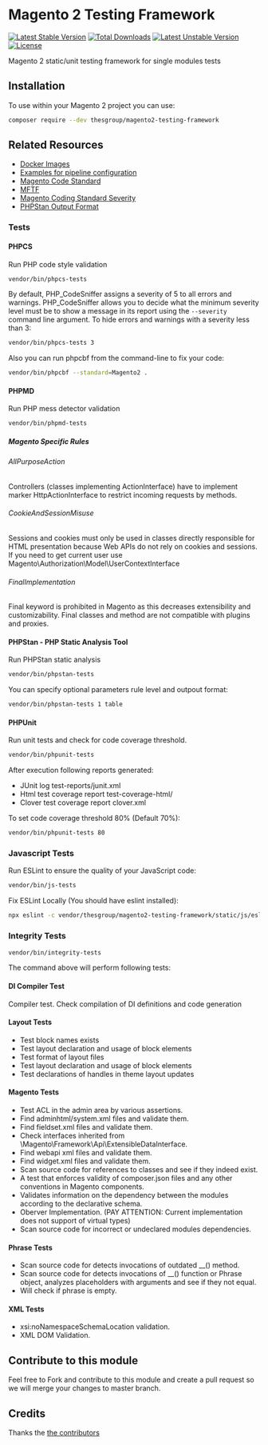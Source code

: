 # Magento 2 Testing Framework
[![Latest Stable Version](https://poser.pugx.org/thesgroup/magento2-testing-framework/v)](//packagist.org/packages/thesgroup/magento2-testing-framework) [![Total Downloads](https://poser.pugx.org/thesgroup/magento2-testing-framework/downloads)](//packagist.org/packages/thesgroup/magento2-testing-framework) [![Latest Unstable Version](https://poser.pugx.org/thesgroup/magento2-testing-framework/v/unstable)](//packagist.org/packages/thesgroup/magento2-testing-framework) [![License](https://poser.pugx.org/thesgroup/magento2-testing-framework/license)](//packagist.org/packages/thesgroup/magento2-testing-framework)

Magento 2 static/unit testing framework for single modules tests

## Installation
To use within your Magento 2 project you can use:

```bash
composer require --dev thesgroup/magento2-testing-framework
```

## Related Resources
- [Docker Images](https://github.com/sashas777/magento-docker/)
- [Examples for pipeline configuration](https://github.com/sashas777/magento-docker-pipelines)
- [Magento Code Standard](https://github.com/magento/magento-coding-standard)
- [MFTF](https://github.com/magento/magento2-functional-testing-framework)
- [Magento Coding Standard Severity](https://github.com/magento/magento-coding-standard/blob/v5/Magento2/ruleset.xml)
- [PHPStan Output Format](https://phpstan.org/user-guide/output-format)

### Tests

#### PHPCS
Run PHP code style validation

```bash
vendor/bin/phpcs-tests
```
By default, PHP_CodeSniffer assigns a severity of 5 to all errors and warnings. PHP_CodeSniffer allows you to decide what the minimum severity level must be to show a message in its report using the `--severity` command line argument.
To hide errors and warnings with a severity less than 3:
```bash
vendor/bin/phpcs-tests 3
```

Also you can run phpcbf from the command-line to fix your code:
```bash
vendor/bin/phpcbf --standard=Magento2 .
```
  
#### PHPMD
Run PHP mess detector validation

```bash
vendor/bin/phpmd-tests
```

##### Magento Specific Rules
###### AllPurposeAction
Controllers (classes implementing ActionInterface) have to implement marker Http<Method>ActionInterface
to restrict incoming requests by methods.

###### CookieAndSessionMisuse
Sessions and cookies must only be used in classes directly responsible for HTML presentation because Web APIs do not
rely on cookies and sessions. If you need to get current user use Magento\Authorization\Model\UserContextInterface

###### FinalImplementation
Final keyword is prohibited in Magento as this decreases extensibility and customizability.
Final classes and method are not compatible with plugins and proxies.

#### PHPStan - PHP Static Analysis Tool
Run PHPStan static analysis

```bash
vendor/bin/phpstan-tests
```

You can specify optional parameters rule level and outpout format:

```bash
vendor/bin/phpstan-tests 1 table
```

#### PHPUnit
Run unit tests and check for code coverage threshold.

```bash
vendor/bin/phpunit-tests
```
 
After execution following reports generated:
- JUnit log test-reports/junit.xml
- Html test coverage report test-coverage-html/
- Clover test coverage report clover.xml
 
To set code coverage threshold 80% (Default 70%):
```bash
vendor/bin/phpunit-tests 80
```
### Javascript Tests
Run ESLint to ensure the quality of your JavaScript code:
```bash
vendor/bin/js-tests
```
Fix ESLint Locally (You should have eslint installed):
```bash
npx eslint -c vendor/thesgroup/magento2-testing-framework/static/js/eslint/.eslintrc --ignore-pattern=vendor/** . --fix
```

### Integrity Tests
 
```bash
vendor/bin/integrity-tests
```
The command above will perform following tests:

#### DI Compiler Test
Compiler test. Check compilation of DI definitions and code generation

#### Layout Tests
- Test block names exists
- Test layout declaration and usage of block elements
- Test format of layout files
- Test layout declaration and usage of block elements
- Test declarations of handles in theme layout updates

#### Magento Tests
- Test ACL in the admin area by various assertions.
- Find adminhtml/system.xml files and validate them.
- Find fieldset.xml files and validate them.
- Check interfaces inherited from \Magento\Framework\Api\ExtensibleDataInterface.
- Find webapi xml files and validate them.
- Find widget.xml files and validate them.
- Scan source code for references to classes and see if they indeed exist.
- A test that enforces validity of composer.json files and any other conventions in Magento components.
- Validates information on the dependency between the modules according to the declarative schema.
- Oberver Implementation. (PAY ATTENTION: Current implementation does not support of virtual types)
- Scan source code for incorrect or undeclared modules dependencies.

#### Phrase Tests
- Scan source code for detects invocations of outdated __() method.
- Scan source code for detects invocations of __() function or Phrase object, analyzes placeholders with arguments and see if they not equal.
- Will check if phrase is empty.

#### XML Tests
- xsi:noNamespaceSchemaLocation validation.
- XML DOM Validation.

## Contribute to this module
Feel free to Fork and contribute to this module and create a pull request so we will merge your changes to master branch.

## Credits
Thanks the [the contributors](https://github.com/sashas777/magento2-testing-framework/graphs/contributors)